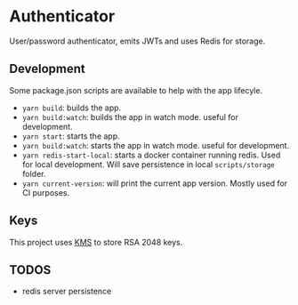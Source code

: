# Authenticator

User/password authenticator, emits JWTs and uses Redis for storage.

## Development

Some package.json scripts are available to help with the app lifecyle.

- `yarn build`: builds the app. 
- `yarn build:watch`: builds the app in watch mode. useful for development.
- `yarn start`: starts the app. 
- `yarn build:watch`: starts the app in watch mode. useful for development.
- `yarn redis-start-local`: starts a docker container running redis. Used for local development. Will save persistence in local `scripts/storage` folder.
- `yarn current-version`: will print the current app version. Mostly used for CI purposes.

## Keys

This project uses [KMS](https://docs.aws.amazon.com/kms/latest/developerguide/overview.html) to store RSA 2048 keys.

## TODOS

- redis server persistence